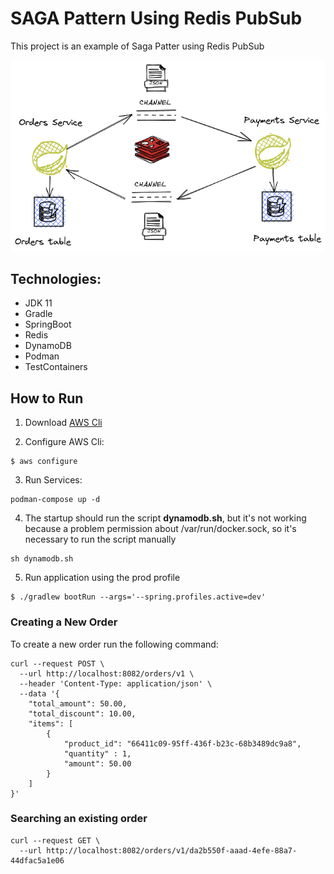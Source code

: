 # SAGA Pattern Using Redis PubSub

This project is an example of Saga Patter using Redis PubSub

![Example](assets/pubsub_redis.png)

## Technologies:

- JDK 11
- Gradle
- SpringBoot
- Redis
- DynamoDB
- Podman
- TestContainers

## How to Run

1. Download [AWS Cli](https://docs.aws.amazon.com/cli/latest/userguide/getting-started-version.html)

2. Configure AWS Cli:
```shell script
$ aws configure
```

3. Run Services:
```shell script
podman-compose up -d
```

4. The startup should run the script **dynamodb.sh**, but it's not working because a problem permission about /var/run/docker.sock, so it's necessary to run the script manually

```shell script
sh dynamodb.sh
```

5. Run application using the prod profile

```shell script
$ ./gradlew bootRun --args='--spring.profiles.active=dev'
```

### Creating a New Order

To create a new order run the following command:

```shell script
curl --request POST \
  --url http://localhost:8082/orders/v1 \
  --header 'Content-Type: application/json' \
  --data '{
	"total_amount": 50.00,
	"total_discount": 10.00,
	"items": [
		{
			"product_id": "66411c09-95ff-436f-b23c-68b3489dc9a8",
			"quantity" : 1,
			"amount": 50.00
		}
	]
}'

```

### Searching an existing order

```shell script
curl --request GET \
  --url http://localhost:8082/orders/v1/da2b550f-aaad-4efe-88a7-44dfac5a1e06
```




